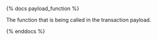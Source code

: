 {% docs payload_function %}

The function that is being called in the transaction payload.

{% enddocs %}